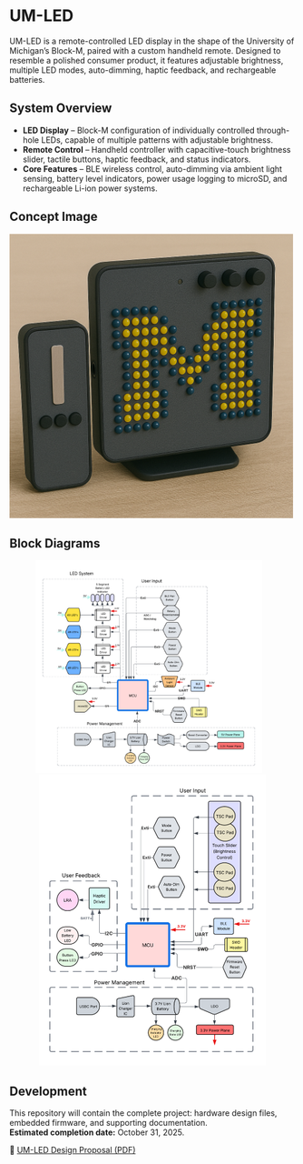 # UM-LED

UM-LED is a remote-controlled LED display in the shape of the University of Michigan’s Block-M, paired with a custom handheld remote. Designed to resemble a polished consumer product, it features adjustable brightness, multiple LED modes, auto-dimming, haptic feedback, and rechargeable batteries.

## System Overview

- **LED Display** – Block-M configuration of individually controlled through-hole LEDs, capable of multiple patterns with adjustable brightness.  
- **Remote Control** – Handheld controller with capacitive-touch brightness slider, tactile buttons, haptic feedback, and status indicators.  
- **Core Features** – BLE wireless control, auto-dimming via ambient light sensing, battery level indicators, power usage logging to microSD, and rechargeable Li-ion power systems.

## Concept Image

<img src="https://github.com/zachmilan/UM-LED/raw/main/images/final_proto_img.png" alt="UM-LED concept / prototype image" width="500"/>

## Block Diagrams

<p align="center">
  <img src="https://github.com/zachmilan/UM-LED/raw/main/images/Display%20Block%20Diagram%20(2).png" alt="Display block diagram" width="400"/>
  &nbsp;&nbsp;
  <img src="https://github.com/zachmilan/UM-LED/raw/main/images/Remote%20Block%20Diagram%20(2).png" alt="Remote block diagram" width="400"/>
</p>

## Development

This repository will contain the complete project: hardware design files, embedded firmware, and supporting documentation.  
**Estimated completion date:** October 31, 2025.

📄 [UM-LED Design Proposal (PDF)](https://github.com/zachmilan/UM-LED/raw/main/UM-LED%20Design%20Proposal.pdf)
